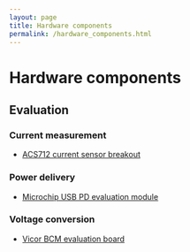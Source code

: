 ```yaml
---
layout: page
title: Hardware components
permalink: /hardware_components.html
---
```

# Hardware components

## Evaluation

### Current measurement
* [ACS712 current sensor breakout](http://www.hobbyelectronica.nl/product/acs712-stroommeter-20a/)

### Power delivery
* [Microchip USB PD evaluation module](https://www.microchip.com/wwwproducts/Devices.aspx?product=UPD1002)

### Voltage conversion
* [Vicor BCM evaluation board](http://store.vicorpower.com/ProductLoader/request/loadProduct.do?paramProductId=BCD380P475T1K2A30)
